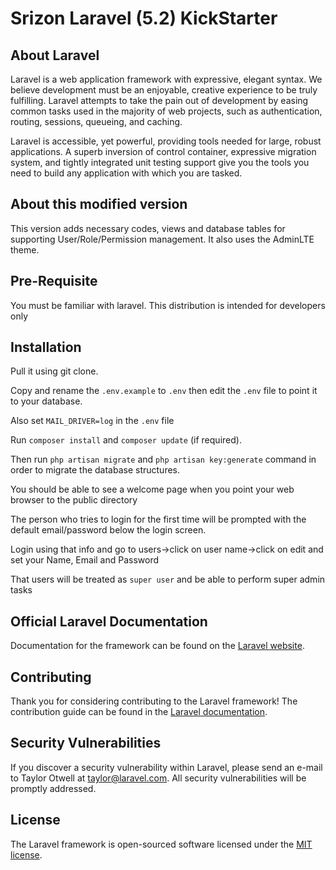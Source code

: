# Srizon Laravel (5.2) KickStarter

## About Laravel
Laravel is a web application framework with expressive, elegant syntax. We believe development must be an enjoyable, creative experience to be truly fulfilling. Laravel attempts to take the pain out of development by easing common tasks used in the majority of web projects, such as authentication, routing, sessions, queueing, and caching.

Laravel is accessible, yet powerful, providing tools needed for large, robust applications. A superb inversion of control container, expressive migration system, and tightly integrated unit testing support give you the tools you need to build any application with which you are tasked.

## About this modified version
This version adds necessary codes, views and database tables for supporting User/Role/Permission management. It also uses the AdminLTE theme.

## Pre-Requisite
You must be familiar with laravel. This distribution is intended for developers only

## Installation
Pull it using git clone. 

Copy and rename the `.env.example` to `.env` then edit the `.env` file to point it to your database. 

Also set `MAIL_DRIVER=log` in the `.env` file

Run `composer install` and `composer update` (if required).

Then run `php artisan migrate` and `php artisan key:generate` command in order to migrate the database structures.

You should be able to see a welcome page when you point your web browser to the public directory

The person who tries to login for the first time will be prompted with the default email/password below the login screen.

Login using that info and go to users->click on user name->click on edit and set your Name, Email and Password

That users will be treated as `super user` and be able to perform super admin tasks


## Official Laravel Documentation

Documentation for the framework can be found on the [Laravel website](http://laravel.com/docs).

## Contributing

Thank you for considering contributing to the Laravel framework! The contribution guide can be found in the [Laravel documentation](http://laravel.com/docs/contributions).

## Security Vulnerabilities

If you discover a security vulnerability within Laravel, please send an e-mail to Taylor Otwell at taylor@laravel.com. All security vulnerabilities will be promptly addressed.

## License

The Laravel framework is open-sourced software licensed under the [MIT license](http://opensource.org/licenses/MIT).